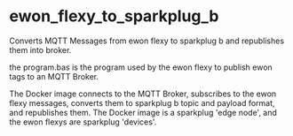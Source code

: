 # ewon_flexy_to_sparkplug_b
 Converts MQTT Messages from ewon flexy to sparkplug b and republishes them into broker.


the program.bas is the program used by the ewon flexy to publish ewon tags to an MQTT Broker.


The Docker image connects to the MQTT Broker, subscribes to the ewon flexy messages, converts them to sparkplug b topic and payload format, and republishes them. The Docker image is a sparkplug 'edge node', and the ewon flexys are sparkplug 'devices'.
